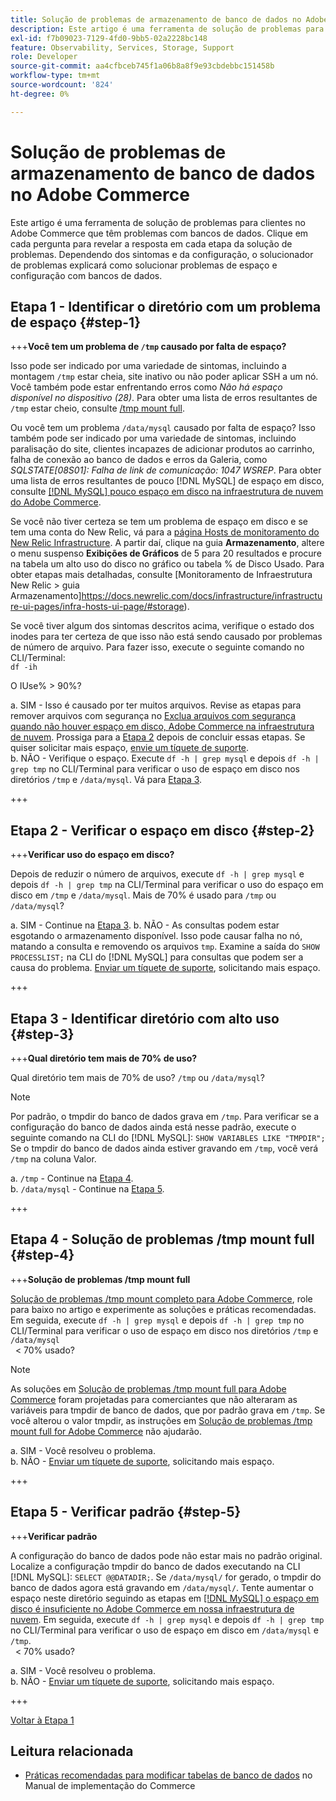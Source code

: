 ```yaml
---
title: Solução de problemas de armazenamento de banco de dados no Adobe Commerce
description: Este artigo é uma ferramenta de solução de problemas para clientes no Adobe Commerce que têm problemas com bancos de dados. Clique em cada pergunta para revelar a resposta em cada etapa da solução de problemas. Dependendo dos sintomas e da configuração, o solucionador de problemas explicará como solucionar problemas de espaço e configuração com bancos de dados.
exl-id: f7b09023-7129-4fd0-9bb5-02a2228bc148
feature: Observability, Services, Storage, Support
role: Developer
source-git-commit: aa4cfbceb745f1a06b8a8f9e93cbdebbc151458b
workflow-type: tm+mt
source-wordcount: '824'
ht-degree: 0%

---
```


# Solução de problemas de armazenamento de banco de dados no Adobe Commerce

Este artigo é uma ferramenta de solução de problemas para clientes no Adobe Commerce que têm problemas com bancos de dados. Clique em cada pergunta para revelar a resposta em cada etapa da solução de problemas. Dependendo dos sintomas e da configuração, o solucionador de problemas explicará como solucionar problemas de espaço e configuração com bancos de dados.

## Etapa 1 - Identificar o diretório com um problema de espaço {#step-1}

+++**Você tem um problema de `/tmp` causado por falta de espaço?**

Isso pode ser indicado por uma variedade de sintomas, incluindo a montagem `/tmp` estar cheia, site inativo ou não poder aplicar SSH a um nó. Você também pode estar enfrentando erros como _Não há espaço disponível no dispositivo (28)_. Para obter uma lista de erros resultantes de `/tmp` estar cheio, consulte [/tmp mount full](/help/troubleshooting/miscellaneous/tmp-mount-full.md).

Ou você tem um problema `/data/mysql` causado por falta de espaço? Isso também pode ser indicado por uma variedade de sintomas, incluindo paralisação do site, clientes incapazes de adicionar produtos ao carrinho, falha de conexão ao banco de dados e erros da Galeria, como _SQLSTATE\[08S01\]: Falha de link de comunicação: 1047 WSREP_. Para obter uma lista de erros resultantes de pouco [!DNL MySQL] de espaço em disco, consulte [[!DNL MySQL] pouco espaço em disco na infraestrutura de nuvem do Adobe Commerce](https://experienceleague.adobe.com/pt-br/docs/experience-cloud-kcs/kbarticles/ka-27806).

Se você não tiver certeza se tem um problema de espaço em disco e se tem uma conta do New Relic, vá para a [página Hosts de monitoramento do New Relic Infrastructure](https://docs.newrelic.com/docs/infrastructure/infrastructure-ui-pages/infra-hosts-ui-page/). A partir daí, clique na guia **Armazenamento**, altere o menu suspenso **Exibições de Gráficos** de 5 para 20 resultados e procure na tabela um alto uso do disco no gráfico ou tabela % de Disco Usado. Para obter etapas mais detalhadas, consulte [Monitoramento de Infraestrutura New Relic > guia Armazenamento]https://docs.newrelic.com/docs/infrastructure/infrastructure-ui-pages/infra-hosts-ui-page/#storage).

Se você tiver algum dos sintomas descritos acima, verifique o estado dos inodes para ter certeza de que isso não está sendo causado por problemas de número de arquivo. Para fazer isso, execute o seguinte comando no CLI/Terminal:\
`df -ih`

O IUse% > 90%?

a. SIM - Isso é causado por ter muitos arquivos. Revise as etapas para remover arquivos com segurança no [Exclua arquivos com segurança quando não houver espaço em disco, Adobe Commerce na infraestrutura de nuvem](https://experienceleague.adobe.com/pt-br/docs/experience-cloud-kcs/kbarticles/ka-26889). Prossiga para a [Etapa 2](#step-2) depois de concluir essas etapas. Se quiser solicitar mais espaço, [envie um tíquete de suporte](/help/help-center-guide/help-center/magento-help-center-user-guide.md#submit-ticket).\
b. NÃO - Verifique o espaço. Execute `df -h | grep mysql` e depois `df -h | grep tmp` no CLI/Terminal para verificar o uso de espaço em disco nos diretórios `/tmp` e `/data/mysql`. Vá para [Etapa 3](#step-3).

+++

## Etapa 2 - Verificar o espaço em disco {#step-2}

+++**Verificar uso do espaço em disco?**

Depois de reduzir o número de arquivos, execute `df -h | grep mysql` e depois `df -h | grep tmp` na CLI/Terminal para verificar o uso do espaço em disco em `/tmp` e `/data/mysql`. Mais de 70% é usado para `/tmp` ou `/data/mysql`?

a. SIM - Continue na [Etapa 3](#step-3).
b. NÃO - As consultas podem estar esgotando o armazenamento disponível. Isso pode causar falha no nó, matando a consulta e removendo os arquivos `tmp`. Examine a saída do `SHOW PROCESSLIST;` na CLI do [!DNL MySQL] para consultas que podem ser a causa do problema. [Enviar um tíquete de suporte](/help/help-center-guide/help-center/magento-help-center-user-guide.md#submit-ticket), solicitando mais espaço.

+++

## Etapa 3 - Identificar diretório com alto uso {#step-3}

+++**Qual diretório tem mais de 70% de uso?**

Qual diretório tem mais de 70% de uso? `/tmp` ou `/data/mysql`?

>[!NOTE]
>
>Por padrão, o tmpdir do banco de dados grava em `/tmp`. Para verificar se a configuração do banco de dados ainda está nesse padrão, execute o seguinte comando na CLI do [!DNL MySQL]: `SHOW VARIABLES LIKE "TMPDIR";` Se o tmpdir do banco de dados ainda estiver gravando em `/tmp`, você verá `/tmp` na coluna Valor.

a. `/tmp` - Continue na [Etapa 4](#step-4). \
b. `/data/mysql` - Continue na [Etapa 5](#step-5).

+++

## Etapa 4 - Solução de problemas /tmp mount full {#step-4}

+++**Solução de problemas /tmp mount full**

[Solução de problemas /tmp mount completo para Adobe Commerce](/help/troubleshooting/miscellaneous/tmp-mount-full.md), role para baixo no artigo e experimente as soluções e práticas recomendadas. Em seguida, execute `df -h | grep mysql` e depois `df -h | grep tmp` no CLI/Terminal para verificar o uso de espaço em disco nos diretórios `/tmp` e `/data/mysql`\
  &lt; 70% usado?

>[!NOTE]
>
>As soluções em [Solução de problemas /tmp mount full para Adobe Commerce](/help/troubleshooting/miscellaneous/tmp-mount-full.md) foram projetadas para comerciantes que não alteraram as variáveis para tmpdir de banco de dados, que por padrão grava em `/tmp`. Se você alterou o valor tmpdir, as instruções em [Solução de problemas /tmp mount full for Adobe Commerce](/help/troubleshooting/miscellaneous/tmp-mount-full.md) não ajudarão.

a. SIM - Você resolveu o problema. \
b. NÃO - [Enviar um tíquete de suporte](/help/help-center-guide/help-center/magento-help-center-user-guide.md#submit-ticket), solicitando mais espaço.

+++

## Etapa 5 - Verificar padrão {#step-5}

+++**Verificar padrão**

A configuração do banco de dados pode não estar mais no padrão original. Localize a configuração tmpdir do banco de dados executando na CLI [!DNL MySQL]: `SELECT @@DATADIR;`. Se `/data/mysql/` for gerado, o tmpdir do banco de dados agora está gravando em `/data/mysql/`. Tente aumentar o espaço neste diretório seguindo as etapas em [[!DNL MySQL] o espaço em disco é insuficiente no Adobe Commerce em nossa infraestrutura de nuvem](https://experienceleague.adobe.com/pt-br/docs/experience-cloud-kcs/kbarticles/ka-27806). Em seguida, execute `df -h | grep mysql` e depois `df -h | grep tmp` no CLI/Terminal para verificar o uso de espaço em disco em `/data/mysql` e `/tmp`.\
  &lt; 70% usado?

a. SIM - Você resolveu o problema. \
b. NÃO - [Enviar um tíquete de suporte](/help/help-center-guide/help-center/magento-help-center-user-guide.md#submit-ticket), solicitando mais espaço.

+++

[Voltar à Etapa 1](#step-1)

## Leitura relacionada

* [Práticas recomendadas para modificar tabelas de banco de dados](https://experienceleague.adobe.com/pt-br/docs/commerce-operations/implementation-playbook/best-practices/development/modifying-core-and-third-party-tables#why-adobe-recommends-avoiding-modifications) no Manual de implementação do Commerce
